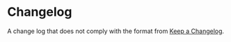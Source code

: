 # Changelog
A change log that does not comply with the format from [Keep a Changelog](https://keepachangelog.com/en/1.0.0/).